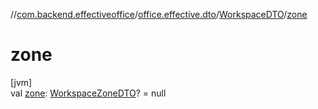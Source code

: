 //[com.backend.effectiveoffice](IdeaProjects/labs-office-elevator/effectiveOfficeBackend/documentation/gfm/index.md)/[office.effective.dto](IdeaProjects/labs-office-elevator/effectiveOfficeBackend/documentation/gfm/com.backend.effectiveoffice/office.effective.dto/index.md)/[WorkspaceDTO](IdeaProjects/labs-office-elevator/effectiveOfficeBackend/documentation/gfm/com.backend.effectiveoffice/office.effective.dto/-workspace-d-t-o/index.md)/[zone](IdeaProjects/labs-office-elevator/effectiveOfficeBackend/documentation/gfm/com.backend.effectiveoffice/office.effective.dto/-workspace-d-t-o/zone.md)

# zone

[jvm]\
val [zone](IdeaProjects/labs-office-elevator/effectiveOfficeBackend/documentation/gfm/com.backend.effectiveoffice/office.effective.dto/-workspace-d-t-o/zone.md): [WorkspaceZoneDTO](IdeaProjects/labs-office-elevator/effectiveOfficeBackend/documentation/gfm/com.backend.effectiveoffice/office.effective.dto/-workspace-zone-d-t-o/index.md)? = null
